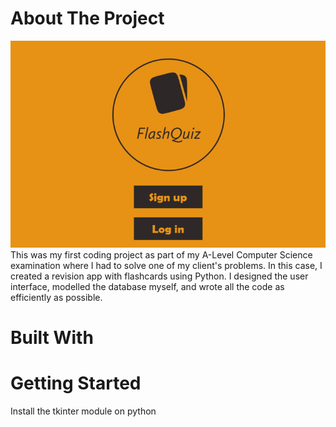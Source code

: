 # About The Project

![alt text](https://github.com/Sukhman25K/FlashQuiz/blob/main/HomeScreen.png?raw=true) 
This was my first coding project as part of my A-Level Computer Science examination where I had to solve one of
my client's problems. In this case, I created a revision app with flashcards using Python.
I designed the user interface, modelled the database myself, and wrote all the code as efficiently as possible.

# Built With


# Getting Started
Install the tkinter module on python
